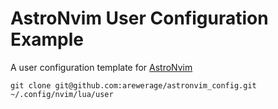 # AstroNvim User Configuration Example

A user configuration template for [AstroNvim](https://github.com/AstroNvim/AstroNvim)

```shell
git clone git@github.com:arewerage/astronvim_config.git ~/.config/nvim/lua/user
```
